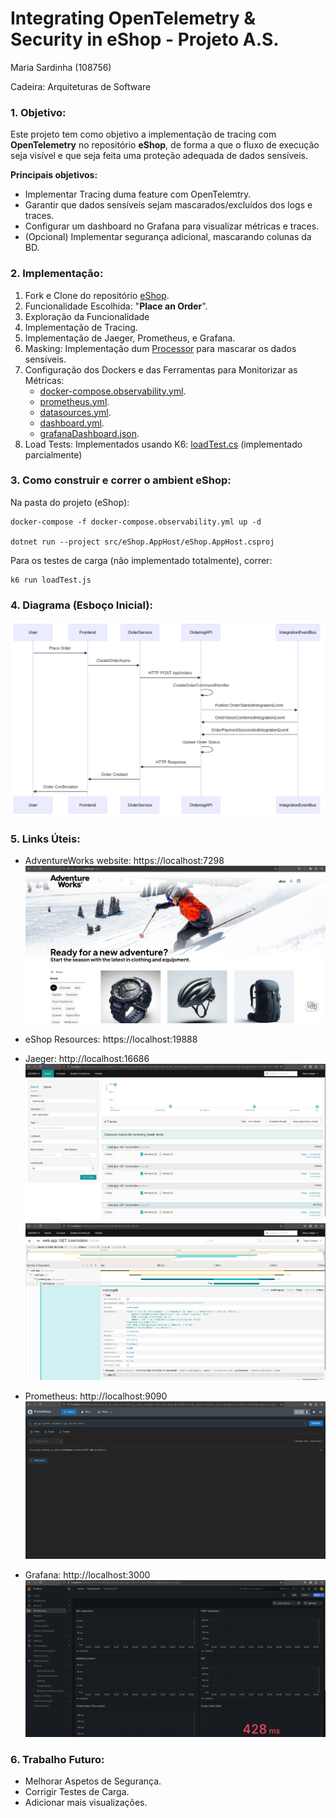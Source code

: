 # Integrating OpenTelemetry & Security in eShop - Projeto A.S.
Maria Sardinha (108756)

Cadeira: Arquiteturas de Software

### 1. Objetivo:
Este projeto tem como objetivo a implementação de tracing com **OpenTelemetry** no repositório **eShop**, de forma a que o fluxo de execução seja visível e que seja feita uma proteção adequada de dados sensíveis.

**Principais objetivos:**
- Implementar Tracing duma feature com OpenTelemtry.
- Garantir que dados sensíveis sejam mascarados/excluídos dos logs e traces.
- Configurar um dashboard no Grafana para visualizar métricas e traces.
- (Opcional) Implementar segurança adicional, mascarando colunas da BD.


### 2. Implementação:

1) Fork e Clone do repositório [eShop](https://github.com/dotnet/eShop/tree/main).
2) Funcionalidade Escolhida: "**Place an Order**".
3) Exploração da Funcionalidade
4) Implementação de Tracing.
5) Implementação de Jaeger, Prometheus, e Grafana.
6) Masking: Implementação dum [Processor](PiiScrubberProcessor.cs) para mascarar os dados sensíveis.
7) Configuração dos Dockers e das Ferramentas para Monitorizar as Métricas:
    - [docker-compose.observability.yml](docker-compose.observability.yml).
    - [prometheus.yml](prometheus/prometheus.yml).
    - [datasources.yml](grafana/provisioning/datasources/datasources.yml).
    - [dashboard.yml](grafana/provisioning/dashboards/dashboards.yml).
    - [grafanaDashboard.json](grafana/provisioning/dashboards/grafanaDashboard.json).
8) Load Tests: Implementados usando K6: [loadTest.cs](loadTest.cs) (implementado parcialmente)

### 3. Como construir e correr o ambient eShop:
Na pasta do projeto (eShop):
```
docker-compose -f docker-compose.observability.yml up -d

dotnet run --project src/eShop.AppHost/eShop.AppHost.csproj
```

Para os testes de carga (não implementado totalmente), correr:
```
k6 run loadTest.js
```

### 4. Diagrama (Esboço Inicial):
![Diagrama](img/diagrama.png)

### 5. Links Úteis:
- AdventureWorks website: https://localhost:7298
![Adventure Works](img/adventure_works.png)

- eShop Resources: https://localhost:19888

- Jaeger: http://localhost:16686
![Jaeger1](img/jaeger.png)
![Jaeger2](img/jaeger2.png)

- Prometheus: http://localhost:9090
![Prometheus](img/prometheus.png)

- Grafana: http://localhost:3000
![Grafana](img/grafana.png)

### 6. Trabalho Futuro:
- Melhorar Aspetos de Segurança.
- Corrigir Testes de Carga.
- Adicionar mais visualizações.